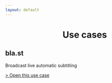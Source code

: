 ```yaml
---
layout: default
---
```

<h1 style="text-align: center;">Use cases</h1>

## bla.st
Broadcast live automatic subtitling

[> Open this use case](/blast.html)
